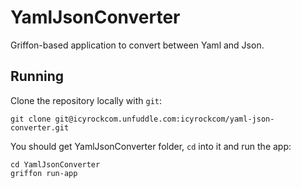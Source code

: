 # YamlJsonConverter

Griffon-based application to convert between Yaml and Json.

## Running

Clone the repository locally with `git`:

    git clone git@icyrockcom.unfuddle.com:icyrockcom/yaml-json-converter.git

You should get YamlJsonConverter folder, `cd` into it and run the app:

    cd YamlJsonConverter
    griffon run-app



